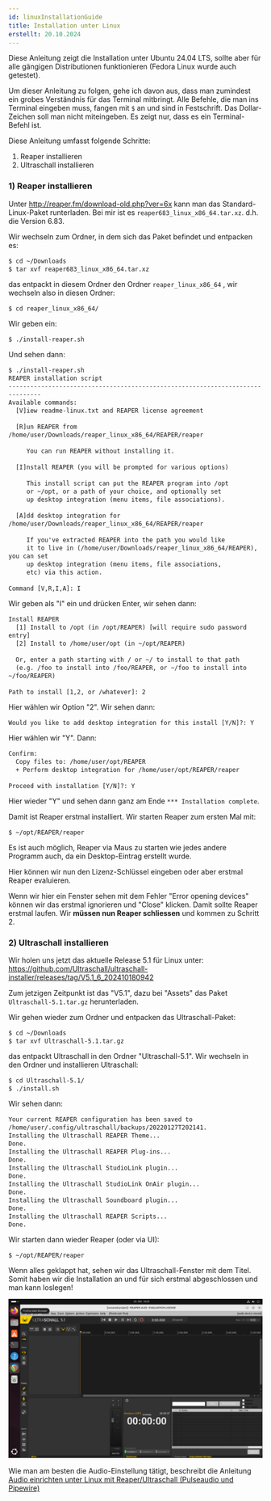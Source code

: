 ```yaml
---
id: linuxInstallationGuide
title: Installation unter Linux
erstellt: 20.10.2024
---
```


Diese Anleitung zeigt die Installation unter Ubuntu 24.04 LTS, sollte aber für alle gängigen Distributionen funktionieren (Fedora Linux wurde auch getestet).

Um dieser Anleitung zu folgen, gehe ich davon aus, dass man zumindest ein grobes Verständnis für das Terminal mitbringt. Alle Befehle, die man ins Terminal eingeben muss, fangen mit `$` an und sind in Festschrift. Das Dollar-Zeichen soll man nicht miteingeben. Es zeigt nur, dass es ein Terminal-Befehl ist.

Diese Anleitung umfasst folgende Schritte:

1. Reaper installieren
2. Ultraschall installieren

### 1) Reaper installieren

Unter http://reaper.fm/download-old.php?ver=6x kann man das Standard-Linux-Paket runterladen. Bei mir ist es `reaper683_linux_x86_64.tar.xz`. d.h. die Version 6.83.

Wir wechseln zum Ordner, in dem sich das Paket befindet und entpacken es:

```
$ cd ~/Downloads
$ tar xvf reaper683_linux_x86_64.tar.xz
```

das entpackt in diesem Ordner den Ordner `reaper_linux_x86_64` , wir wechseln also in diesen Ordner:

```
$ cd reaper_linux_x86_64/
```

Wir geben ein:

```
$ ./install-reaper.sh
```

Und sehen dann:

```
$ ./install-reaper.sh
REAPER installation script
-------------------------------------------------------------------------------
Available commands:
  [V]iew readme-linux.txt and REAPER license agreement

  [R]un REAPER from /home/user/Downloads/reaper_linux_x86_64/REAPER/reaper

     You can run REAPER without installing it.

  [I]nstall REAPER (you will be prompted for various options)

     This install script can put the REAPER program into /opt
     or ~/opt, or a path of your choice, and optionally set
     up desktop integration (menu items, file associations).

  [A]dd desktop integration for /home/user/Downloads/reaper_linux_x86_64/REAPER/reaper

     If you've extracted REAPER into the path you would like
     it to live in (/home/user/Downloads/reaper_linux_x86_64/REAPER), you can set
     up desktop integration (menu items, file associations,
     etc) via this action.

Command [V,R,I,A]: I
```

Wir geben als "I" ein und drücken Enter, wir sehen dann:

```
Install REAPER
  [1] Install to /opt (in /opt/REAPER) [will require sudo password entry]
  [2] Install to /home/user/opt (in ~/opt/REAPER)

  Or, enter a path starting with / or ~/ to install to that path
  (e.g. /foo to install into /foo/REAPER, or ~/foo to install into ~/foo/REAPER)

Path to install [1,2, or /whatever]: 2
```

Hier wählen wir Option "2". Wir sehen dann:

```
Would you like to add desktop integration for this install [Y/N]?: Y
```

Hier wählen wir "Y". Dann:

```
Confirm:
  Copy files to: /home/user/opt/REAPER
  + Perform desktop integration for /home/user/opt/REAPER/reaper

Proceed with installation [Y/N]?: Y
```

Hier wieder "Y" und sehen dann ganz am Ende `*** Installation complete`.

Damit ist Reaper erstmal installiert. Wir starten Reaper zum ersten Mal mit:

```
$ ~/opt/REAPER/reaper
```

Es ist auch möglich, Reaper via Maus zu starten wie jedes andere Programm auch, da ein Desktop-Eintrag erstellt wurde.

Hier können wir nun den Lizenz-Schlüssel eingeben oder aber erstmal Reaper evaluieren.

Wenn wir hier ein Fenster sehen mit dem Fehler "Error opening devices" können wir das erstmal ignorieren und "Close" klicken. Damit sollte Reaper erstmal laufen. Wir **müssen nun Reaper schliessen** und kommen zu Schritt 2.

### 2) Ultraschall installieren

Wir holen uns jetzt das aktuelle Release 5.1 für Linux unter: https://github.com/Ultraschall/ultraschall-installer/releases/tag/V5.1_6_202410180942

Zum jetzigen Zeitpunkt ist das "V5.1", dazu bei "Assets" das Paket ` Ultraschall-5.1.tar.gz` herunterladen.

Wir gehen wieder zum Ordner und entpacken das Ultraschall-Paket:

```
$ cd ~/Downloads
$ tar xvf Ultraschall-5.1.tar.gz
```

das entpackt Ultraschall in den Ordner "Ultraschall-5.1". Wir wechseln in den Ordner und installieren Ultraschall:

```
$ cd Ultraschall-5.1/
$ ./install.sh
```

Wir sehen dann:

```
Your current REAPER configuration has been saved to /home/user/.config/ultraschall/backups/20220127T202141.
Installing the Ultraschall REAPER Theme...
Done.
Installing the Ultraschall REAPER Plug-ins...
Done.
Installing the Ultraschall StudioLink plugin...
Done.
Installing the Ultraschall StudioLink OnAir plugin...
Done.
Installing the Ultraschall Soundboard plugin...
Done.
Installing the Ultraschall REAPER Scripts...
Done.
```

Wir starten dann wieder Reaper (oder via UI):

```
$ ~/opt/REAPER/reaper
```

Wenn alles geklappt hat, sehen wir das Ultraschall-Fenster mit dem Titel. Somit haben wir die Installation an und für sich erstmal abgeschlossen und man kann loslegen!

![](../../assets/images/Tutorials/Linux/ubuntu-ultraschall.png)

Wie man am besten die Audio-Einstellung tätigt, beschreibt die Anleitung [Audio einrichten unter Linux mit Reaper/Ultraschall (Pulseaudio und Pipewire)](https://sendegate.de/t/anleitung-audio-einrichten-unter-linux-mit-reaper-ultraschall-pulseaudio-und-pipewire/15052)

